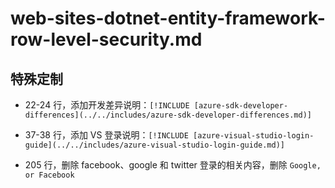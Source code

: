 # web-sites-dotnet-entity-framework-row-level-security.md

## 特殊定制

* 22-24 行，添加开发差异说明：`[!INCLUDE [azure-sdk-developer-differences](../../includes/azure-sdk-developer-differences.md)]`

* 37-38 行，添加 VS 登录说明：`[!INCLUDE [azure-visual-studio-login-guide](../../includes/azure-visual-studio-login-guide.md)]`

* 205 行，删除 facebook、google 和 twitter 登录的相关内容，删除 `Google, or Facebook`